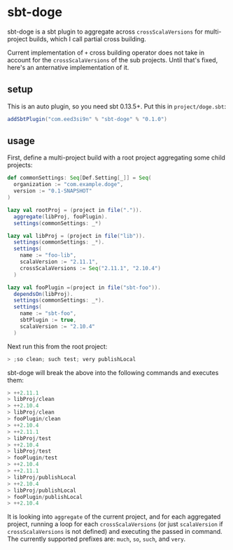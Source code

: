 sbt-doge
========

sbt-doge is a sbt plugin to aggregate across `crossScalaVersions` for multi-project builds, which I call partial cross building.

Current implementation of `+` cross building operator does not take in account for the `crossScalaVersions` of the sub projects. Until that's fixed, here's an anternative implementation of it.

setup
-----

This is an auto plugin, so you need sbt 0.13.5+. Put this in `project/doge.sbt`:

```scala
addSbtPlugin("com.eed3si9n" % "sbt-doge" % "0.1.0")
```

usage
-----

First, define a multi-project build with a root project aggregating some child projects:

```scala
def commonSettings: Seq[Def.Setting[_]] = Seq(
  organization := "com.example.doge",
  version := "0.1-SNAPSHOT"
)

lazy val rootProj = (project in file(".")).
  aggregate(libProj, fooPlugin).
  settings(commonSettings: _*)

lazy val libProj = (project in file("lib")).
  settings(commonSettings: _*).
  settings(
    name := "foo-lib",
    scalaVersion := "2.11.1",
    crossScalaVersions := Seq("2.11.1", "2.10.4")
  )

lazy val fooPlugin =(project in file("sbt-foo")).
  dependsOn(libProj).
  settings(commonSettings: _*).
  settings(
    name := "sbt-foo",
    sbtPlugin := true,
    scalaVersion := "2.10.4"
  )
```

Next run this from the root project:

```scala
> ;so clean; such test; very publishLocal
```

sbt-doge will break the above into the following commands and executes them:

```scala
> ++2.11.1
> libProj/clean
> ++2.10.4
> libProj/clean
> fooPlugin/clean
> ++2.10.4
> ++2.11.1
> libProj/test
> ++2.10.4
> libProj/test
> fooPlugin/test
> ++2.10.4
> ++2.11.1
> libProj/publishLocal
> ++2.10.4
> libProj/publishLocal
> fooPlugin/publishLocal
> ++2.10.4
```

It is looking into `aggregate` of the current project, and for each aggregated project, running a loop for each `crossScalaVersions` (or just `scalaVersion` if `crossScalaVersions` is not defined) and executing the passed in command. The currently supported prefixes are: `much`, `so`, `such`, and `very`.
